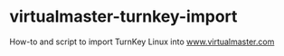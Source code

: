 virtualmaster-turnkey-import
============================

How-to and script to import TurnKey Linux into www.virtualmaster.com